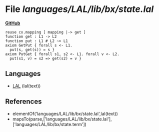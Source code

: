 # File _languages/LAL/lib/bx/state.lal_
**[GitHub](https://github.com/softlang/yas/blob/master/languages/LAL/lib/bx/state.lal)**
```
reuse cx.mapping [ mapping |-> get ]
function get : L1 -> L2
function put : L1 # L2 ~> L1
axiom GetPut { forall s <- L1.
  put(s, get(s)) = s }
axiom PutGet { forall s1, s2 <- L1. forall v <- L2.
  put(s1, v) = s2 => get(s2) = v }
```

## Languages
* [LAL](../languages/LAL.md) (lal(text))

## References
* elementOf('languages/LAL/lib/bx/state.lal',lal(text))
* mapsTo(parse,['languages/LAL/lib/bx/state.lal'],['languages/LAL/lib/bx/state.term'])
